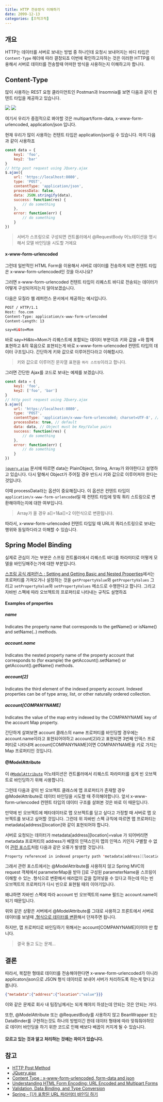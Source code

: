 ```yaml
---
title: HTTP 전송방식 이해하기
date: 2099-12-13
categories: [끄적끄적]
---
```


## 개요  
HTTP는 데이터를 서버로 보내는 방법 중 하나인데 요청시 보내어지는 바디 타입은 `Content-Type` 헤더에 따라 결정되죠 이번에 확인하고자하는 것은 이러한 HTTP를 이용해서 서버로 데이터를 전송할때 어떠한 방식을 사용하는지 이해하고자 합니다.  

## Content-Type
많이 사용하는 REST 요청 클라이언트인 Postman과 Insomnia를 보면 다음과 같이 컨텐트 타입을 제공하고 있습니다.

![](/images/2018/01.png)
![](/images/2018/02.png)

여기서 우리가 중점적으로 봐야할 것은 multipart/form-data, x-www-form-urlencoded, application/json 입니다.  

현재 우리가 많이 사용하는 컨텐트 타입은 application/json일 수 있습니다. 마치 다음과 같이 사용하죠  

```javascript
const data = {
    key1: 'foo',
    key2: 'bar'
}
// http post request using JQuery.ajax
$.ajax({
    url: 'https://localhost:8080',
    type: 'POST',
    contentType: 'application/json',
    processData: false,
    data: JSON.stringify(data),
    success: function(res) {
        // do something
    },
    error: function(err) {
        // do something
    }
})
```

> 서버가 스프링으로 구성되면 컨트롤러에서 @RequestBody 어노테이션을 명시해서 모델 바인딩을 시도할 거에요  

#### x-www-form-urlencoded  
그런데 일반적인 HTML Form을 이용해서 서버로 데이터를 전송하게 되면 컨텐트 타입은 x-www-form-urlencoded인 것을 아시나요?

그러면 x-www-form-urlencoded 컨텐트 타입이 리퀘스트 바디로 전송되는 데이터가 어떻게 구성되어지는지 알아보겠습니다.

다음은 모질라 웹 레퍼런스 문서에서 제공하는 예시입니다.
```html
POST / HTTP/1.1
Host: foo.com
Content-Type: application/x-www-form-urlencoded
Content-Length: 13

say=Hi&to=Mom
```

바로 say=Hi&to=Mom가 리퀘스트에 포함되는 데이터 부분이죠 키와 값을 =와 함께 표현하고 &의 묶음으로 표현되는게 바로 x-www-form-urlencoded 컨텐트 타입의 데이터 구조입니다. 간단하게 키와 값으로 이루어진다라고 이해합시다.

> 키와 값으로 이루어진 문자열 표현을 `쿼리 스트링`이라고 합니다.

그러면 간단한 Ajax를 코드로 보내는 예제를 보겠습니다.
```javascript
const data = {
    key1: 'foo',
    key2: ['foo', 'bar']
}
// http post request using JQuery.ajax
$.ajax({
    url: 'https://localhost:8080',
    type: 'POST',
    contentType: 'application/x-www-form-urlencoded; charset=UTF-8', // default
    processData: true, // default
    data: data, // Object must be Key/Value pairs
    success: function(res) {
        // do something
    },
    error: function(err) {
        // do something
    }
})
```

[`jquery.ajax`](http://api.jquery.com/jquery.ajax/) 문서에 따르면 data는 PlainObject, String, Array가 와야한다고 설명하고 있습니다. 다시 말해서 Object가 주어질 경우 반드시 키와 값으로 이루어져야 한다는 것입니다.

이때 processData라는 옵션이 중요해집니다. 이 옵션은 컨텐트 타입이 `application/x-www-form-urlencoded`일 때 컨텐트 타입에 맞춰 쿼리 스트링으로 변환해야하는지에 대한 여부입니다.

> Array가 올 경우 a[]=1&a[]=2 이런식으로 변환됩니다.  

따라서, x-www-form-urlencoded 컨텐트 타입일 때 URL의 쿼리스트링으로 보내는 행위와 동일하다라고 이해할 수 있습니다.

## Spring Model Binding  
실제로 관심이 가는 부분은 스프링 컨트롤러에서 리퀘스트 바디를 파라미터로 어떻게 모델을 바인딩해주는가에 대한 부분입니다.

[스프링 공식 레퍼런스 : Setting and Getting Basic and Nested Properties](https://docs.spring.io/spring/docs/current/spring-framework-reference/core.html#beans-beans-conventions)에서는 프로퍼티를 가져오거나 설정하는 것을 `getPropertyValue`와 `getPropertyValues` 그리고 `setPropertyValue`와 `setPropertyValues` 메소드로 수행한다고 합니다. 그리고 자바빈 스펙에 따라 오브젝트의 프로퍼티로 나타내는 규칙도 설명하죠  

#### Examples of properties  
##### name  
Indicates the property name that corresponds to the getName() or isName() and setName(..) methods.  

##### account.name  
Indicates the nested property name of the property account that corresponds to (for example) the getAccount().setName() or getAccount().getName() methods.  

##### account[2]  
Indicates the third element of the indexed property account. Indexed properties can be of type array, list, or other naturally ordered collection.  

##### account[COMPANYNAME]  
Indicates the value of the map entry indexed by the COMPANYNAME key of the account Map property.  

간단하게 살펴보면 account 클래스의 name 프로퍼티를 바인딩할 경우에는 account.name이라고 표현되어야하고 account[2]라고 표현되면 3번째 인덱스 프로퍼티로 나타내며 account[COMPANYNAME]이면 COMPANYNAME을 키로 가지는 Map 프로퍼티인 것입니다.  

#### @ModelAttribute  
이 [`@ModelAttribute`](https://docs.spring.io/spring/docs/current/spring-framework-reference/web.html#mvc-ann-modelattrib-method-args) 어노테이션은 컨트롤러에서 리퀘스트 파라미터를 쉽게 빈 오브젝트로 바인딩하기 위해 사용합니다.  

그런데 다음과 같이 빈 오브젝트 클래스에 맵 프로퍼티가 존재할 경우 @ModelAttribute로 데이터 바인딩을 시도할 때 주의해야합니다. 앞서 x-www-form-urlencoded 컨텐트 타입의 데이터 구조를 살펴본 것은 바로 이 때문입니다.  

만약에 빈 오브젝트에 메타데이터로 맵 오브젝트를 담고 싶다고 가정할 때 서버로 맵 오브젝트를 보내고 싶어할 것입니다. 그런데 위 자바빈 스펙 규칙에 따르면 맵 프로퍼티는 metadata[address][location]와 같이 표현되어야 합니다.  

서버로 요청되는 데이터가 metadata[address][location]=value 가 되어버리면 metadata 프로퍼티의 address가 배열의 인덱스인지 맵의 인덱스 키인지 구별할 수 없어 [관련 포스트](https://homoefficio.github.io/2017/04/25/Spring-%EA%B0%80-%ED%8F%AC%ED%95%A8%EB%90%9C-URL-%ED%8C%8C%EB%9D%BC%EB%AF%B8%ED%84%B0-%EB%B0%94%EC%9D%B8%EB%94%A9-%ED%95%98%EA%B8%B0/)처럼 다음과 같은 오류가 발생할 것입니다.  

```java
Property referenced in indexed property path 'metadata[address][location]' is neither an array nor a List nor a Map
```

그래서 관련 포스트에서는 @ModelAttribute를 사용하지 않고 Spring MVC의 request 객체에서 parameterMap을 받아 []로 구성된 parameterName을 스프링이 이해할 수 있는 .형식으로 변환해서 에러없이 값을 집어넣을 수 있다고 하는데 이는 빈 오브젝트의 프로퍼티가 다시 빈으로 표현될 때의 이야기입니다.   

왜냐하면 자바빈 스펙에 따라 account 빈 오브젝트의 name 필드는 account.name이 되기 때문입니다.

위와 같은 상황은 서버에서 @ModelAttribute를 그대로 사용하고 프론트에서 서버로 데이터를 보낼때 [.형식으로 데이터를 변환](https://gist.github.com/codesnik/1433581)해서 던져주면 됩니다.  

하지만, 맵 프로퍼티로 바인딩하기 위해서는 account[COMPANYNAME]이어야 만 합니다.

> 결국 돌고 도는 문제...

## 결론  
따라서, 복잡한 형태로 데이터를 전송해야한다면 x-www-form-urlencoded가 아니라 applicaton/json으로 JSON 형식 데이터로 보내어 서버가 처리하도록 하는게 맞다고 봅니다.

```json
{"metadata":{"address":{"location":"value"}}}
```

이와 같은 문제로 회사 내 팀장님께서는 되게 해야지 하셨는데 안되는 것은 안되는 거다.

또한, @ModelAttribute 또는 @RequestBody를 사용하지 않고 BeanWrapper 또는 DataBinder를 구현하는것도 하나의 방법이긴 한데 데이터 형태에 따라 맞춰줘야하므로 데이터 바인딩을 하기 위한 코드로 인해 배보다 배꼽이 커지게 될 수 있습니다.

#### 모르고 있는 것과 알고 처리하는 것에는 차이가 있습니다.

## 참고  
- [HTTP Post Method](https://developer.mozilla.org/ko/docs/Web/HTTP/Methods/POST)  
- [JQuery.ajax](http://api.jquery.com/jquery.ajax/)  
- [Content Type : x-www-form-urlencoded, form-data and json](https://medium.com/@mohamedraja_77/content-type-x-www-form-urlencoded-form-data-and-json-e17c15926c69)  
- [Understanding HTML Form Encoding: URL Encoded and Multipart Forms](https://dev.to/sidthesloth92/understanding-html-form-encoding-url-encoded-and-multipart-forms-3lpa)
- [Validation, Data Binding, and Type Conversion](https://docs.spring.io/spring/docs/current/spring-framework-reference/core.html#validation)
- [Spring - []가 포함된 URL 파라미터 바인딩 하기](https://homoefficio.github.io/2017/04/25/Spring-%EA%B0%80-%ED%8F%AC%ED%95%A8%EB%90%9C-URL-%ED%8C%8C%EB%9D%BC%EB%AF%B8%ED%84%B0-%EB%B0%94%EC%9D%B8%EB%94%A9-%ED%95%98%EA%B8%B0/)
